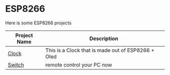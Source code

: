 # ESP8266

Here is some ESP8266 projects

| Project Name              | Description                                                  |
| ------------------------- | ------------------------------------------------------------ |
| [Clock](/Clock/README.md) | This is a Clock that is made out of ESP8266 + Oled |
| [Switch](/switch/README.md) | remote control your PC now |
